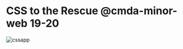 # CSS to the Rescue @cmda-minor-web 19-20
![cssapp](https://user-images.githubusercontent.com/43436118/75520219-5247e080-5a05-11ea-80be-d754e0f7da3b.PNG)
